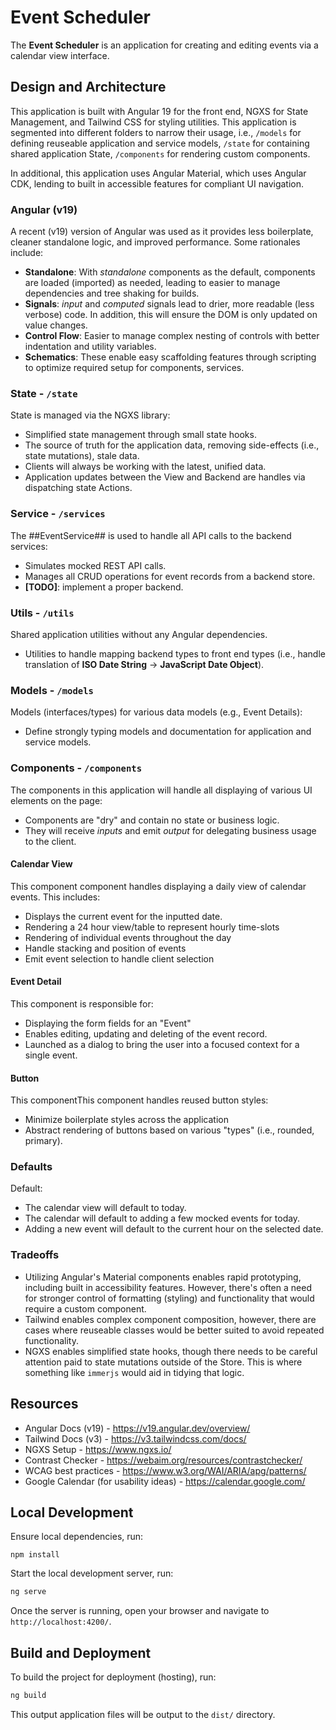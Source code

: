 # Event Scheduler

The **Event Scheduler** is an application for creating and editing events via a calendar view interface.

## Design and Architecture

This application is built with Angular 19 for the front end, NGXS for State Management, and Tailwind CSS for styling utilities. This application is segmented into different folders to narrow their usage, i.e., `/models` for defining reuseable application and service models, `/state` for containing shared application State, `/components` for rendering custom components.

In additional, this application uses Angular Material, which uses Angular CDK, lending to built in accessible features for compliant UI navigation.

### Angular (v19)

A recent (v19) version of Angular was used as it provides less boilerplate, cleaner standalone logic, and improved performance. Some rationales include:

- **Standalone**: With _standalone_ components as the default, components are loaded (imported) as needed, leading to easier to manage dependencies and tree shaking for builds.
- **Signals**: _input_ and _computed_ signals lead to drier, more readable (less verbose) code. In addition, this will ensure the DOM is only updated on value changes.
- **Control Flow**: Easier to manage complex nesting of controls with better indentation and utility variables.
- **Schematics**: These enable easy scaffolding features through scripting to optimize required setup for components, services.

### State - `/state`

State is managed via the NGXS library:

- Simplified state management through small state hooks.
- The source of truth for the application data, removing side-effects (i.e., state mutations), stale data.
- Clients will always be working with the latest, unified data.
- Application updates between the View and Backend are handles via dispatching state Actions.

### Service - `/services`

The ##EventService## is used to handle all API calls to the backend services:

- Simulates mocked REST API calls.
- Manages all CRUD operations for event records from a backend store.
- **[TODO]**: implement a proper backend.

### Utils - `/utils`

Shared application utilities without any Angular dependencies.

- Utilities to handle mapping backend types to front end types (i.e., handle translation of **ISO Date String** -> **JavaScript Date Object**).

### Models - `/models`

Models (interfaces/types) for various data models (e.g., Event Details):

- Define strongly typing models and documentation for application and service models.

### Components - `/components`

The components in this application will handle all displaying of various UI elements on the page:

- Components are "dry" and contain no state or business logic.
- They will receive _inputs_ and emit _output_ for delegating business usage to the client.

#### Calendar View

This component component handles displaying a daily view of calendar events. This includes:

- Displays the current event for the inputted date.
- Rendering a 24 hour view/table to represent hourly time-slots
- Rendering of individual events throughout the day
- Handle stacking and position of events
- Emit event selection to handle client selection

#### Event Detail

This component is responsible for:

- Displaying the form fields for an "Event"
- Enables editing, updating and deleting of the event record.
- Launched as a dialog to bring the user into a focused context for a single event.

#### Button

This componentThis component handles reused button styles:

- Minimize boilerplate styles across the application
- Abstract rendering of buttons based on various "types" (i.e., rounded, primary).

### Defaults

Default:

- The calendar view will default to today.
- The calendar will default to adding a few mocked events for today.
- Adding a new event will default to the current hour on the selected date.

### Tradeoffs

- Utilizing Angular's Material components enables rapid prototyping, including built in accessibility features. However, there's often a need for stronger control of formatting (styling) and functionality that would require a custom component.
- Tailwind enables complex component composition, however, there are cases where reuseable classes would be better suited to avoid repeated functionality.
- NGXS enables simplified state hooks, though there needs to be careful attention paid to state mutations outside of the Store. This is where something like `immerjs` would aid in tidying that logic.

## Resources

- Angular Docs (v19) - https://v19.angular.dev/overview/
- Tailwind Docs (v3) - https://v3.tailwindcss.com/docs/
- NGXS Setup - https://www.ngxs.io/
- Contrast Checker - https://webaim.org/resources/contrastchecker/
- WCAG best practices - https://www.w3.org/WAI/ARIA/apg/patterns/
- Google Calendar (for usability ideas) - https://calendar.google.com/

## Local Development

Ensure local dependencies, run:

```base
npm install
```

Start the local development server, run:

```bash
ng serve
```

Once the server is running, open your browser and navigate to `http://localhost:4200/`.

## Build and Deployment

To build the project for deployment (hosting), run:

```bash
ng build
```

This output application files will be output to the `dist/` directory.
